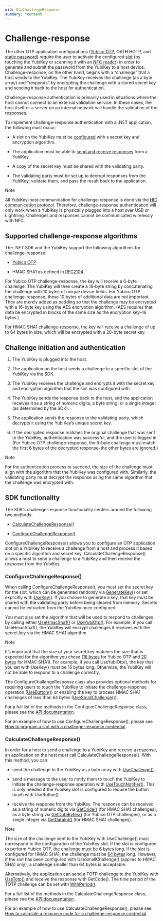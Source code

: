 ```yaml
---
uid: OtpChallengeResponse
summary: *content
---
```


<!-- Copyright 2021 Yubico AB

Licensed under the Apache License, Version 2.0 (the "License");
you may not use this file except in compliance with the License.
You may obtain a copy of the License at

    http://www.apache.org/licenses/LICENSE-2.0

Unless required by applicable law or agreed to in writing, software
distributed under the License is distributed on an "AS IS" BASIS,
WITHOUT WARRANTIES OR CONDITIONS OF ANY KIND, either express or implied.
See the License for the specific language governing permissions and
limitations under the License. -->

# Challenge-response

The other OTP application configurations ([Yubico OTP](xref:OtpYubicoOtp), OATH HOTP, and [static password](xref:OtpStaticPassword)) require the user to activate the configured [slot](xref:) (by touching the YubiKey or scanning it with an [NFC reader](xref:OtpNdef)) in order to generate and submit the password from the YubiKey to a host device. Challenge-response, on the other hand, begins with a “challenge” that a host sends to the YubiKey. The YubiKey receives the challenge (as a byte array) and “responds” by encrypting the challenge with a stored secret key and sending it back to the host for authentication.

Challenge-response authentication is primarily used in situations where the host cannot connect to an external validation service. In these cases, the host itself or a server on an internal network will handle the validation of the responses.

To implement challenge-response authentication with a .NET application, the following must occur:

* A slot on the YubiKey must be [configured](#sdk-functionality) with a secret key and encryption algorithm.

* The application must be able to [send and receive responses](#calculate-challenge-response()) from a YubiKey.

* A copy of the secret key must be shared with the validating party.

* The validating party must be set up to decrypt responses from the YubiKey, validate them, and pass the result back to the application.

> [!NOTE]  
> All YubiKey-host communication for challenge-response is done via the [HID communication protocol](xref:OtpHID). Therefore, challenge-response authentication will only work when a YubiKey is physically plugged into a host over USB or Lightning. Challenges and responses cannot be communicated wirelessly with NFC.

## Supported challenge-response algorithms

The .NET SDK and the YubiKey support the following algorithms for challenge-response:

* [Yubico OTP](xref:OtpYubicoOtp)

* HMAC SHA1 as defined in [RFC2104](https://datatracker.ietf.org/doc/html/rfc2104)

For Yubico OTP challenge-response, the key will receive a 6-byte challenge. The YubiKey will then create a 16-byte string by concatenating the challenge with 10 bytes of unique device fields. For Yubico OTP challenge-response, these 10 bytes of additional data are not important. They are merely added as padding so that the challenge may be encrypted with a 16-byte key using the AES encryption algorithm. (AES requires that data be encrypted in blocks of the same size as the encryption key–16 bytes.)

For HMAC SHA1 challenge-response, the key will receive a challenge of up to 64 bytes in size, which will be encrypted with a 20-byte secret key.

## Challenge initiation and authentication

1. The YubiKey is plugged into the host.

1. The application on the host sends a challenge to a specific slot of the YubiKey via the SDK.

1. The YubiKey receives the challenge and encrypts it with the secret key and encryption algorithm that the slot was configured with.

1. The YubiKey sends the response back to the host, and the application receives it as a string of numeric digits, a byte string, or a single integer (as determined by the SDK).

1. The application sends the response to the validating party, which decrypts it using the YubiKey’s unique secret key.

1. If the decrypted response matches the original challenge that was sent to the YubiKey, authentication was successful, and the user is logged in. (For Yubico OTP challenge-response, the 6-byte challenge must match the first 6 bytes of the decrypted response–the other bytes are ignored.)

> [!NOTE]  
> For the authentication process to succeed, the size of the challenge must align with the algorithm that the YubiKey was configured with. Similarly, the validating party must decrypt the response using the same algorithm that the challenge was encrypted with.

## SDK functionality

The SDK’s challenge-response functionality centers around the following two methods:

* [CalculateChallengeResponse()](xref:Yubico.YubiKey.Otp.OtpSession.CalculateChallengeResponse%28Yubico.YubiKey.Otp.Slot%29)

* [ConfigureChallengeResponse()](xref:Yubico.YubiKey.Otp.OtpSession.ConfigureChallengeResponse%28Yubico.YubiKey.Otp.Slot%29)

ConfigureChallengeResponse() allows you to configure an OTP application slot on a YubiKey to receive a challenge from a host and process it based on a specific algorithm and secret key. CalculateChallengeResponse() allows a host to send a challenge to a YubiKey and then receive the response from the YubiKey.

### ConfigureChallengeResponse()

When calling ConfigureChallengeResponse(), you must set the secret key for the slot, which can be generated randomly via [GenerateKey()](xref:Yubico.YubiKey.Otp.Operations.ConfigureChallengeResponse.GenerateKey%28System.Memory%7BSystem.Byte%7D%29) or set explicitly with [UseKey()](xref:Yubico.YubiKey.Otp.Operations.ConfigureChallengeResponse.UseKey%28System.ReadOnlyMemory%7BSystem.Byte%7D%29). If you choose to generate a key, that key must be shared with the validating party before being cleared from memory. Secrets cannot be extracted from the YubiKey once configured.

You must also set the algorithm that will be used to respond to challenges by calling either [UseHmacSha1()](xref:Yubico.YubiKey.Otp.Operations.ConfigureChallengeResponse.UseHmacSha1) or [UseYubiOtp()](xref:Yubico.YubiKey.Otp.Operations.ConfigureChallengeResponse.UseYubiOtp). For example, if you call UseHmacSha1(), the YubiKey will encrypt challenges it receives with the secret key via the HMAC SHA1 algorithm.

> [!NOTE]  
> It’s important that the size of your secret key matches the size that is expected for the algorithm you chose ([16 bytes](xref:Yubico.YubiKey.Otp.Operations.ConfigureChallengeResponse.YubiOtpKeySize) for Yubico OTP and [20 bytes](xref:Yubico.YubiKey.Otp.Operations.ConfigureChallengeResponse.HmacSha1KeySize) for HMAC SHA1). For example, if you call UseYubiOtp(), the key that you set with UseKey() must be 16 bytes long. Otherwise, the YubiKey will not be able to respond to a challenge correctly.

The ConfigureChallengeResponse class also provides optional methods for requiring users to touch the YubiKey to initiate the challenge-response operation ([UseButton()](xref:Yubico.YubiKey.Otp.Operations.ConfigureChallengeResponse.UseButton%28System.Boolean%29)) or enabling the key to process HMAC SHA1 challenges of less than 64 bytes ([UseSmallChallenge()](xref:Yubico.YubiKey.Otp.Operations.ConfigureChallengeResponse.UseSmallChallenge%28System.Boolean%29)).

For a full list of the methods in the ConfigureChallengeResponse class, please see the [API documentation](xref:Yubico.YubiKey.Otp.Operations.ConfigureChallengeResponse).

For an example of how to use ConfigureChallengeResponse(), please see [How to program a slot with a challenge-response credential](xref:OtpProgramChallengeResponse).

### CalculateChallengeResponse()

In order for a host to send a challenge to a YubiKey and receive a response, an application on the host must call CalculateChallengeResponse(). With this method, you can:

* send the challenge to the YubiKey as a byte array with [UseChallenge()](xref:Yubico.YubiKey.Otp.Operations.CalculateChallengeResponse.UseChallenge%28System.Byte%5B%5D%29).

* send a message to the user to notify them to touch the YubiKey to initiate the challenge-response operation with [UseTouchNotifier()](xref:Yubico.YubiKey.Otp.Operations.CalculateChallengeResponse.UseTouchNotifier%28System.Action%29). This is only needed if the YubiKey slot is configured to require the button touch with UseButton().

* receive the response from the YubiKey. The response can be received as a string of numeric digits via [GetCode()](xref:Yubico.YubiKey.Otp.Operations.CalculateChallengeResponse.GetCode%28System.Int32%29) (for HMAC SHA1 challenges), as a byte string via [GetDataBytes()](xref:Yubico.YubiKey.Otp.Operations.CalculateChallengeResponse.GetDataBytes) (for Yubico OTP challenges), or as a single integer via [GetDataInt()](xref:Yubico.YubiKey.Otp.Operations.CalculateChallengeResponse.GetDataInt) (for HMAC SHA1 challenges).

> [!NOTE]  
> The size of the challenge sent to the YubiKey with UseChallenge() must correspond to the configuration of the YubiKey slot. If the slot is configured to perform Yubico OTP, the challenge must be [6 bytes](xref:Yubico.YubiKey.Otp.Operations.CalculateChallengeResponse.YubicoOtpChallengeSize) long. If the slot is configured for HMAC SHA1, the challenge must be [64 bytes](xref:Yubico.YubiKey.Otp.Operations.CalculateChallengeResponse.MaxHmacChallengeSize) long. However, if the slot has been configured with UseSmallChallenge() (applies to HMAC SHA1 only), a challenge smaller than 64 bytes is acceptable.

Alternatively, the application can send a TOTP challenge to the YubiKey with [UseTotp()](xref:Yubico.YubiKey.Otp.Operations.CalculateChallengeResponse.UseTotp) and receive the response with GetCode(). The time period of the TOTP challenge can be set with [WithPeriod()](xref:Yubico.YubiKey.Otp.Operations.CalculateChallengeResponse.WithPeriod%28System.Int32%29).

For a full list of the methods in the CalculateChallengeResponse class, please see the [API documentation](xref:Yubico.YubiKey.Otp.Operations.CalculateChallengeResponse).

For an example of how to use CalculateChallengeResponse(), please see [How to calculate a response code for a challenge-response credential](xref:OtpCalcChallengeResponseCode).

